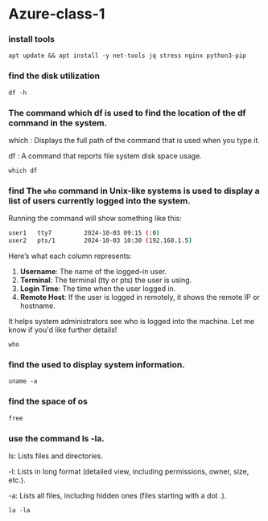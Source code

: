 # Azure-class-1
### install tools
```
apt update && apt install -y net-tools jq stress nginx python3-pip
```

### find the disk utilization
```
df -h 
```

### The command which df is used to find the location of the df command in the system.

which : Displays the full path of the command that is used when you type it.

df : A command that reports file system disk space usage.

```
which df 
```

### find The `who` command in Unix-like systems is used to display a list of users currently logged into the system.

Running the command will show something like this:

```bash
user1   tty7         2024-10-03 09:15 (:0)
user2   pts/1        2024-10-03 10:30 (192.168.1.5)
```

Here’s what each column represents:
1. **Username**: The name of the logged-in user.
2. **Terminal**: The terminal (tty or pts) the user is using.
3. **Login Time**: The time when the user logged in.
4. **Remote Host**: If the user is logged in remotely, it shows the remote IP or hostname.

It helps system administrators see who is logged into the machine. Let me know if you'd like further details!
```
who
```
### find the used to display system information.
```
uname -a
```

### find the space of os
```
free
```

### use the command ls -la.

 ls: Lists files and directories.

-l: Lists in long format (detailed view, including permissions, owner, size, etc.).

-a: Lists all files, including hidden ones (files starting with a dot .).

```
la -la 
```



